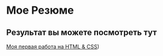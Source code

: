 # Мое Резюме

## Результат вы можете посмотреть тут


[Моя первая работа на HTML & CSS](https://afgolik.github.io/resume/))
